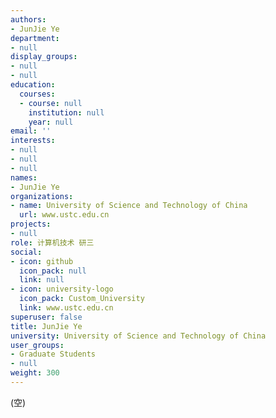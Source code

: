 ```yaml
---
authors:
- JunJie Ye
department:
- null
display_groups:
- null
- null
education:
  courses:
  - course: null
    institution: null
    year: null
email: ''
interests:
- null
- null
- null
names:
- JunJie Ye
organizations:
- name: University of Science and Technology of China
  url: www.ustc.edu.cn
projects:
- null
role: 计算机技术 研三
social:
- icon: github
  icon_pack: null
  link: null
- icon: university-logo
  icon_pack: Custom_University
  link: www.ustc.edu.cn
superuser: false
title: JunJie Ye
university: University of Science and Technology of China
user_groups:
- Graduate Students
- null
weight: 300
---
```


(空)

